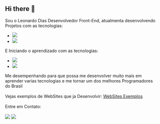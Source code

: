 ## Hi there 👋

Sou o Leonardo Dias Desenvolvedor Front-End, atualmenta desenvolvendo Projetos com as tecnologias:

- <img src="https://img.shields.io/badge/HTML-239120?style=for-the-badge&logo=html5&logoColor=white"/> 
- <img src="https://img.shields.io/badge/CSS-239120?&style=for-the-badge&logo=css3&logoColor=white"/>

E Iniciando o aprendizado com as tecnologias:

- <img src="https://img.shields.io/badge/JavaScript-F7DF1E?style=for-the-badge&logo=javascript&logoColor=black"/>
- <img src="https://img.shields.io/badge/React-20232A?style=for-the-badge&logo=react&logoColor=61DAFB"/>

Me desempenhando para que possa me desenvolver muito mais em aprender varias tecnologias e me tornar um dos melhores Programadores do Brasil
<br>
<br>
Vejas exemplos de WebSites que ja Desenvolvir:
<a href="https://edemilsonsporcelanato.com/">WebSites Exemplos<a/>
<br>
<br>
Entre em Contato:
<br>
<br>
<a href="https://www.linkedin.com/in/leonardo-dias-dos-santos-024ba3229/"><img src="https://img.shields.io/badge/LinkedIn-0077B5?style=for-the-badge&logo=linkedin&logoColor=white"/><a/>
<a href="https://wa.me/5575991324825"><img src="https://img.shields.io/badge/WhatsApp-25D366?style=for-the-badge&logo=whatsapp&logoColor=white"/><a/>
